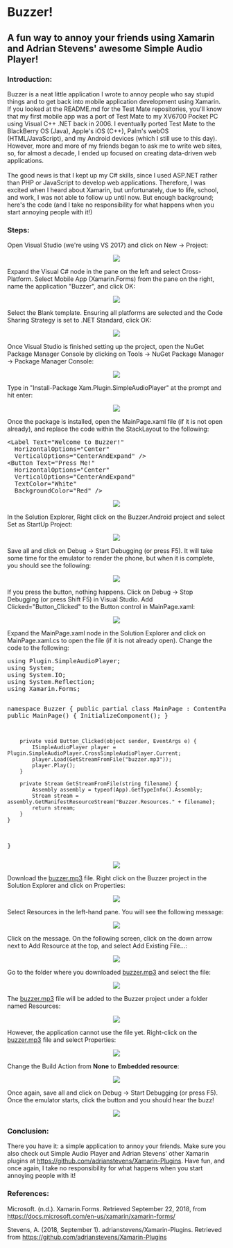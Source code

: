 # Buzzer!
<h2>A fun way to annoy your friends using Xamarin and Adrian Stevens' awesome Simple Audio Player!</h2>
<h3>Introduction:</h3>
Buzzer is a neat little application I wrote to annoy people who say stupid things and to get back into mobile application development using Xamarin. If you looked at the README.md for the Test Mate repositories, you'll know that my first mobile app was a port of Test Mate to my XV6700 Pocket PC using Visual C++ .NET back in 2006. I eventually ported Test Mate to the BlackBerry OS (Java), Apple's iOS (C++), Palm's webOS (HTML/JavaScript), and my Android devices (which I still use to this day). However, more and more of my friends began to ask me to write web sites, so, for almost a decade, I ended up focused on creating data-driven web applications.
<br><br>
The good news is that I kept up my C# skills, since I used ASP.NET rather than PHP or JavaScript to develop web applications. Therefore, I was excited when I heard about Xamarin, but unfortunately, due to life, school, and work, I was not able to follow up until now. But enough background; here's the code (and I take no responsibility for what happens when you start annoying people with it!)
<h3>Steps:</h3>
Open Visual Studio (we're using VS 2017) and click on New -&gt; Project:
<p style="text-align: center;"><img src="http://rgprogramming.com/wp-content/uploads/buzzer-tutorial-01.jpg" /></p>
Expand the Visual C# node in the pane on the left and select Cross-Platform. Select Mobile App (Xamarin.Forms) from the pane on the right, name the application "Buzzer", and click OK:
<p style="text-align: center;"><img src="http://rgprogramming.com/wp-content/uploads/buzzer-tutorial-02.jpg" /></p>
Select the Blank template. Ensuring all platforms are selected and the Code Sharing Strategy is set to .NET Standard, click OK:
<p style="text-align: center;"><img src="http://rgprogramming.com/wp-content/uploads/buzzer-tutorial-03.jpg" /></p>
Once Visual Studio is finished setting up the project, open the NuGet Package Manager Console by clicking on Tools -&gt; NuGet Package Manager -&gt; Package Manager Console:
<p style="text-align: center;"><img src="http://rgprogramming.com/wp-content/uploads/buzzer-tutorial-04.jpg" /></p>
Type in "Install-Package Xam.Plugin.SimpleAudioPlayer" at the prompt and hit enter:
<p style="text-align: center;"><img src="http://rgprogramming.com/wp-content/uploads/buzzer-tutorial-05.jpg" /></p>
Once the package is installed, open the MainPage.xaml file (if it is not open already), and replace the code within the StackLayout to the following:
<pre>&lt;Label Text="Welcome to Buzzer!"
  HorizontalOptions="Center"
  VerticalOptions="CenterAndExpand" /&gt;
&lt;Button Text="Press Me!"
  HorizontalOptions="Center"
  VerticalOptions="CenterAndExpand"
  TextColor="White"
  BackgroundColor="Red" /&gt;
</pre>
<p style="text-align: center;"><img src="http://rgprogramming.com/wp-content/uploads/buzzer-tutorial-06.jpg" /></p>
In the Solution Explorer, Right click on the Buzzer.Android project and select Set as StartUp Project:
<p style="text-align: center;"><img src="http://rgprogramming.com/wp-content/uploads/buzzer-tutorial-07.jpg" /></p>
Save all and click on Debug -&gt; Start Debugging (or press F5). It will take some time for the emulator to render the phone, but when it is complete, you should see the following:
<p style="text-align: center;"><img src="http://rgprogramming.com/wp-content/uploads/buzzer-tutorial-08.jpg" /></p>
If you press the button, nothing happens. Click on Debug -&gt; Stop Debugging (or press Shift F5) in Visual Studio. Add Clicked="Button_Clicked" to the Button control in MainPage.xaml:
<p style="text-align: center;"><img src="http://rgprogramming.com/wp-content/uploads/buzzer-tutorial-09.jpg" /></p>
Expand the MainPage.xaml node in the Solution Explorer and click on MainPage.xaml.cs to open the file (if it is not already open). Change the code to the following:
<pre>
using Plugin.SimpleAudioPlayer;
using System;
using System.IO;
using System.Reflection;
using Xamarin.Forms;

namespace Buzzer {
    public partial class MainPage : ContentPage {
        public MainPage() {
            InitializeComponent();
        }

        private void Button_Clicked(object sender, EventArgs e) {
            ISimpleAudioPlayer player = Plugin.SimpleAudioPlayer.CrossSimpleAudioPlayer.Current;
            player.Load(GetStreamFromFile("buzzer.mp3"));
            player.Play();
        }

        private Stream GetStreamFromFile(string filename) {
            Assembly assembly = typeof(App).GetTypeInfo().Assembly;
            Stream stream = assembly.GetManifestResourceStream("Buzzer.Resources." + filename);
            return stream;
        }
    }
}
</pre>
<p style="text-align: center;"><img src="http://rgprogramming.com/wp-content/uploads/buzzer-tutorial-10.jpg" /></p>
Download the <a href="http://rgprogramming.com/wp-content/uploads/buzzer.mp3">buzzer.mp3</a> file. Right click on the Buzzer project in the Solution Explorer and click on Properties:
<p style="text-align: center;"><img src="http://rgprogramming.com/wp-content/uploads/buzzer-tutorial-11.jpg" /></p>
Select Resources in the left-hand pane. You will see the following message:
<p style="text-align: center;"><img src="http://rgprogramming.com/wp-content/uploads/buzzer-tutorial-12.jpg" /></p>
Click on the message. On the following screen, click on the down arrow next to Add Resource at the top, and select Add Existing File...:
<p style="text-align: center;"><img src="http://rgprogramming.com/wp-content/uploads/buzzer-tutorial-13.jpg" /></p>
Go to the folder where you downloaded <a href="http://rgprogramming.com/wp-content/uploads/buzzer.mp3">buzzer.mp3</a> and select the file:
<p style="text-align: center;"><img src="http://rgprogramming.com/wp-content/uploads/buzzer-tutorial-14.jpg" /></p>
The <a href="http://rgprogramming.com/wp-content/uploads/buzzer.mp3">buzzer.mp3</a> file will be added to the Buzzer project under a folder named Resources:
<p style="text-align: center;"><img src="http://rgprogramming.com/wp-content/uploads/buzzer-tutorial-15.jpg" /></p>
However, the application cannot use the file yet. Right-click on the <a href="http://rgprogramming.com/wp-content/uploads/buzzer.mp3">buzzer.mp3</a> file and select Properties:
<p style="text-align: center;"><img src="http://rgprogramming.com/wp-content/uploads/buzzer-tutorial-16.jpg" /></p>
Change the Build Action from <b>None</b> to <b>Embedded resource</b>:
<p style="text-align: center;"><img src="http://rgprogramming.com/wp-content/uploads/buzzer-tutorial-17.jpg" /></p>
Once again, save all and click on Debug -&gt; Start Debugging (or press F5). Once the emulator starts, click the button and you should hear the buzz!
<p style="text-align: center;"><img src="http://rgprogramming.com/wp-content/uploads/buzzer-tutorial-18.jpg" /></p>
<h3>Conclusion:</h3>
There you have it: a simple application to annoy your friends. Make sure you also check out Simple Audio Player and Adrian Stevens' other Xamarin plugins at <a href="https://github.com/adrianstevens/Xamarin-Plugins" target="_blank" rel="noopener">https://github.com/adrianstevens/Xamarin-Plugins</a>. Have fun, and once again, I take no responsibility for what happens when you start annoying people with it!
<h3>References:</h3>
<p>Microsoft. (n.d.). Xamarin.Forms. Retrieved September 22, 2018, from <a href="https://docs.microsoft.com/en-us/xamarin/xamarin-forms/" target="_blank" rel="noopener">https://docs.microsoft.com/en-us/xamarin/xamarin-forms/</a></p>
<p>Stevens, A. (2018, September 1). adrianstevens/Xamarin-Plugins. Retrieved from <a href="https://github.com/adrianstevens/Xamarin-Plugins" target="_blank" rel="noopener">https://github.com/adrianstevens/Xamarin-Plugins</a></p>
